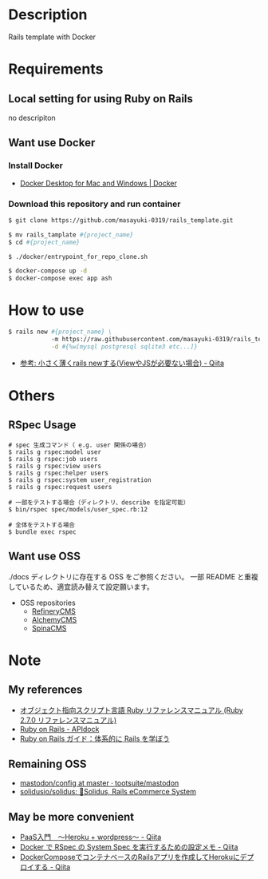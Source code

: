 # Description
Rails template with Docker

# Requirements
## Local setting for using Ruby on Rails
no descripiton

## Want use Docker
### Install Docker
- [Docker Desktop for Mac and Windows \| Docker](https://www.docker.com/products/docker-desktop)

### Download this repository and run container
```bash
$ git clone https://github.com/masayuki-0319/rails_template.git

$ mv rails_tamplate #{project_name}
$ cd #{project_name}

$ ./docker/entrypoint_for_repo_clone.sh

$ docker-compose up -d
$ docker-compose exec app ash
```

# How to use

```bash
$ rails new #{project_name} \
            -m https://raw.githubusercontent.com/masayuki-0319/rails_template/master/rails_template.rb \
            -d #{%w[mysql postgresql sqlite3 etc...]}
```

- [参考: 小さく薄くrails newする\(ViewやJSが必要ない場合\) \- Qiita](https://qiita.com/shifumin/items/f4f4ea68d9963dbe9ca2)


# Others
## RSpec Usage
```bash:bash
# spec 生成コマンド（ e.g. user 関係の場合）
$ rails g rspec:model user
$ rails g rspec:job users
$ rails g rspec:view users
$ rails g rspec:helper users
$ rails g rspec:system user_registration
$ rails g rspec:request users
```

```bash:bash
# 一部をテストする場合（ディレクトリ、describe を指定可能）
$ bin/rspec spec/models/user_spec.rb:12

# 全体をテストする場合
$ bundle exec rspec
```

## Want use OSS
./docs ディレクトリに存在する OSS をご参照ください。
一部 README と重複しているため、適宜読み替えて設定願います。

- OSS repositories
  - [RefineryCMS](https://github.com/refinery/)
  - [AlchemyCMS](https://github.com/AlchemyCMS/alchemy_cms)
  - [SpinaCMS](https://github.com/SpinaCMS/Spina)

# Note
## My references
- [オブジェクト指向スクリプト言語 Ruby リファレンスマニュアル \(Ruby 2\.7\.0 リファレンスマニュアル\)](https://docs.ruby-lang.org/ja/latest/doc/index.html)
- [Ruby on Rails \- APIdock](https://apidock.com/rails)
- [Ruby on Rails ガイド：体系的に Rails を学ぼう](https://railsguides.jp/)
## Remaining OSS
- [mastodon/config at master · tootsuite/mastodon](https://github.com/tootsuite/mastodon/tree/master/config)
- [solidusio/solidus: 🛒Solidus, Rails eCommerce System](https://github.com/solidusio/solidus)
## May be more convenient
- [PaaS入門　〜Heroku \+ wordpress〜 \- Qiita](https://qiita.com/fukazawashun/items/a8a9698d5cf781f87812)
- [Docker で RSpec の System Spec を実行するための設定メモ \- Qiita](https://qiita.com/suketa/items/d783ac61c2a3e4c16ad4)
- [DockerComposeでコンテナベースのRailsアプリを作成してHerokuにデプロイする \- Qiita](https://qiita.com/akirakudo/items/16a01271b0a39316e439#heroku%E3%81%B8%E3%83%87%E3%83%97%E3%83%AD%E3%82%A4%E3%81%99%E3%82%8B)
